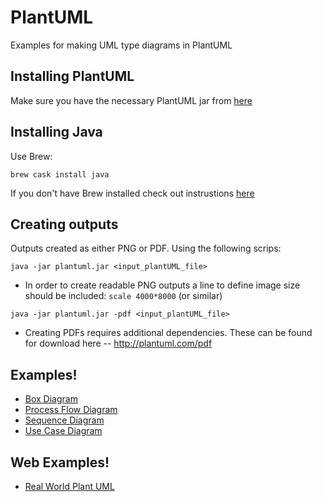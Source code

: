 # PlantUML

Examples for making UML type diagrams in PlantUML

## Installing PlantUML
Make sure you have the necessary PlantUML jar from [here](http://plantuml.com/download)

## Installing Java

Use Brew:

``` brew cask install java ```

If you don't have Brew installed check out instrustions [here](https://brew.sh/)

## Creating outputs
Outputs created as either PNG or PDF. Using the following scrips: 

``` java -jar plantuml.jar <input_plantUML_file> ```
* In order to create readable PNG outputs a line to define image size should be included: ```scale 4000*8000``` (or similar)

``` java -jar plantuml.jar -pdf <input_plantUML_file> ```
* Creating PDFs requires additional dependencies. These can be found for download here -- http://plantuml.com/pdf

## Examples! 

* [Box Diagram](./examples/box_diagram/connected_box_diagram.pdf)
* [Process Flow Diagram](./examples/process_diagram/example_process_diagram_CI.pdf)
* [Sequence Diagram](./examples/sequence_diagram/example_sequence_diagram.pdf)
* [Use Case Diagram](./examples/use_case_diagram/example_use_case_diagram.pdf)

## Web Examples!

* [Real World Plant UML](https://real-world-plantuml.com/)